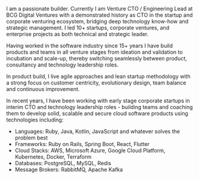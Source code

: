 I am a passionate builder. Currently I am Venture CTO / Engineering Lead at BCG Digital Ventures with a demonstrated history as CTO in the startup and corporate venturing ecosystem, bridging deep technology know-how and strategic management. I led 10+ startups, corporate ventures, and enterprise projects as both technical and strategic leader. 

Having worked in the software industry since 15+ years I have build products and teams in all venture stages from ideation and validation to incubation and scale-up, thereby switching seamlessly between product, consultancy and technology leadership roles. 

In product build, I live agile approaches and lean startup methodology with a strong focus on customer centricity, evolutionary design, team balance and continuous improvement. 

In recent years, I have been working with early stage corporate startups in interim CTO and technology leadership roles - building teams and coaching them to develop solid, scalable and secure cloud software products using technologies including:

* Languages: Ruby, Java, Kotlin, JavaScript and whatever solves the problem best
* Frameworks: Ruby on Rails, Spring Boot, React, Flutter
* Cloud Stacks: AWS, Microsoft Azure, Google Cloud Platform, Kubernetes, Docker, Terraform
* Databases: PostgreSQL, MySQL, Redis
* Message Brokers: RabbitMQ, Apache Kafka
<!--
**rojoko/rojoko** is a ✨ _special_ ✨ repository because its `README.md` (this file) appears on your GitHub profile.

Here are some ideas to get you started:

- 🔭 I’m currently working on ...
- 🌱 I’m currently learning ...
- 👯 I’m looking to collaborate on ...
- 🤔 I’m looking for help with ...
- 💬 Ask me about ...
- 📫 How to reach me: ...
- 😄 Pronouns: ...
- ⚡ Fun fact: ...
-->

